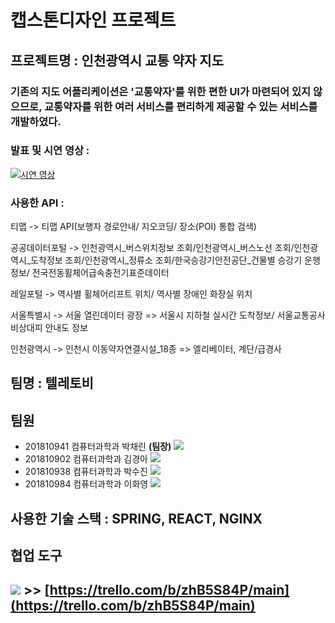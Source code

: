 # 캡스톤디자인 프로젝트
## 프로젝트명 : 인천광역시 교통 약자 지도
### 기존의 지도 어플리케이션은 '교통약자'를 위한 편한 UI가 마련되어 있지 않으므로, 교통약자를 위한 여러 서비스를 편리하게 제공할 수 있는 서비스를 개발하였다.

### 발표 및 시연 영상 :
[![시연 영상](https://img.youtube.com/vi/4n7MW62arGU/0.jpg)](https://www.youtube.com/watch?v=4n7MW62arGU)


### 사용한 API :
티맵 -> 티맵 API(보행자 경로안내/ 지오코딩/ 장소(POI) 통합 검색)

공공데이터포털 -> 인천광역시_버스위치정보 조회/인천광역시_버스노선 조회/인천광역시_도착정보 조회/인천광역시_정류소 조회/한국승강기안전공단_건물별 승강기 운행정보/ 전국전동휠체어급속충전기표준데이터


레일포털 -> 역사별 휠체어리프트 위치/ 역사별 장애인 화장실 위치

서울특별시 -> 서울 열린데이터 광장 => 서울시 지하철 실시간 도착정보/ 서울교통공사 비상대피 안내도 정보

인천광역시 -> 인천시 이동약자연결시설_18종 => 엘리베이터, 계단/급경사
                
     
## 팀명 : 텔레토비

**팀원**
---
- 201810941 컴퓨터과학과 박채린 **(팀장)** <img src="https://img.shields.io/badge/Spring-E8E8E8?style=flat-square&logo=spring&logoColor=#6DB33F" />
- 201810902 컴퓨터과학과 김경아 <img src="https://img.shields.io/badge/React-41BADB?style=flat-square&logo=react&logoColor=#61DAFB" />
- 201810938 컴퓨터과학과 박수진 <img src="https://img.shields.io/badge/Spring-E8E8E8?style=flat-square&logo=spring&logoColor=#6DB33F" />
- 201810984 컴퓨터과학과 이화영 <img src="https://img.shields.io/badge/React-41BADB?style=flat-square&logo=react&logoColor=#61DAFB" />

사용한 기술 스택 : SPRING, REACT, NGINX
---
## 협업 도구

<img src="https://img.shields.io/badge/Trello-0052CC?style=flat-square&logo=Trello&logoColor=#0052CC" /> **>>** [https://trello.com/b/zhB5S84P/main](https://trello.com/b/zhB5S84P/main)
---



